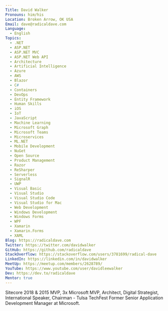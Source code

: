```yaml
---
Title: David Walker
Pronouns: him/his
Location: Broken Arrow, OK USA
Email: dave@radicaldave.com
Language:
  - English
Topics:
  - .NET
  - ASP.NET
  - ASP.NET MVC
  - ASP.NET Web API
  - Architecture
  - Artificial Intelligence
  - Azure
  - AWS
  - Blazor
  - C#
  - Containers
  - DevOps
  - Entity Framework
  - Human Skills
  - iOS
  - IoT
  - JavaScript
  - Machine Learning
  - Microsoft Graph
  - Microsoft Teams
  - Microservices
  - ML.NET
  - Mobile Development
  - NuGet
  - Open Source
  - Product Management
  - Razor
  - ReSharper
  - Serverless
  - SignalR
  - UWP
  - Visual Basic
  - Visual Studio
  - Visual Studio Code
  - Visual Studio for Mac
  - Web Development
  - Windows Development
  - Windows Forms
  - WPF
  - Xamarin
  - Xamarin.Forms
  - XAML
Blog: https://radicaldave.com
Twitter: https://twitter.com/davidwalker
GitHub: https://github.com/radicaldave
StackOverflow: https://stackoverflow.com/users/3781699/radical-dave
LinkedIn: https://linkedin.com/in/davidwalker
MeetUp: https://meetup.com/members/2628789/
YouTube: https://www.youtube.com/user/davidleewalker
Dev: https://dev.to/radicaldave
Mentor: true
---
```

Sitecore 2018 & 2015 MVP, 3x Microsoft MVP, Architect, Digital Strategist, International Speaker, Chairman - Tulsa TechFest
Former Senior Application Development Manager at Microsoft.
